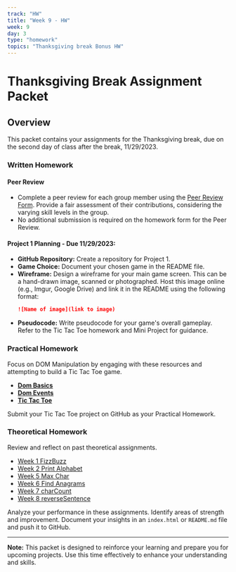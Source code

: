 ```yaml
---
track: "HW"
title: "Week 9 - HW"
week: 9
day: 3
type: "homework"
topics: "Thanksgiving break Bonus HW"
---
```


# Thanksgiving Break Assignment Packet

## Overview
This packet contains your assignments for the Thanksgiving break, due on the second day of class after the break, 11/29/2023.

### Written Homework

#### Peer Review
- Complete a peer review for each group member using the [Peer Review Form](https://forms.gle/7H2t9w5egykDXr4B8). Provide a fair assessment of their contributions, considering the varying skill levels in the group.
- No additional submission is required on the homework form for the Peer Review.

#### Project 1 Planning - Due 11/29/2023:
- **GitHub Repository:** Create a repository for Project 1.
- **Game Choice:** Document your chosen game in the README file.
- **Wireframe:** Design a wireframe for your main game screen. This can be a hand-drawn image, scanned or photographed. Host this image online (e.g., Imgur, Google Drive) and link it in the README using the following format:
  ```md
  ![Name of image](link to image)
  ```
- **Pseudocode:** Write pseudocode for your game's overall gameplay. Refer to the Tic Tac Toe homework and Mini Project for guidance.

### Practical Homework
Focus on DOM Manipulation by engaging with these resources and attempting to build a Tic Tac Toe game.
- [**Dom Basics**](/unit1/week-9/day-3/1)
- [**Dom Events**](/unit1/week-9/day-3/2)
- [**Tic Tac Toe**](/unit1/week-9/day-3/3)

Submit your Tic Tac Toe project on GitHub as your Practical Homework.

### Theoretical Homework
Review and reflect on past theoretical assignments.
- [Week 1 FizzBuzz](https://replit.com/@ArthurBernier/fizz-buzz#index.js)
- [Week 2 Print Alphabet](https://replit.com/@ArthurBernier/printalphabet#index.js)
- [Week 5 Max Char](https://replit.com/@ArthurBernier/maxchar-omar)
- [Week 6 Find Anagrams](https://replit.com/@ArthurBernier/findAnagrams)
- [Week 7 charCount](https://replit.com/@ArthurBernier/charcount)
- [Week 8 reverseSentence](https://replit.com/@ArthurBernier/reversesentence#index.js)

Analyze your performance in these assignments. Identify areas of strength and improvement. Document your insights in an `index.html` or `README.md` file and push it to GitHub.

---

**Note:** This packet is designed to reinforce your learning and prepare you for upcoming projects. Use this time effectively to enhance your understanding and skills.